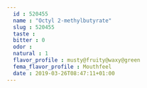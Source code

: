 ```yaml
---
  id : 520455
  name : "Octyl 2-methylbutyrate"
  slug : 520455
  taste : 
  bitter : 0
  odor : 
  natural : 1
  flavor_profile : musty@fruity@waxy@green
  fema_flavor_profile : Mouthfeel
  date : 2019-03-26T08:47:11+01:00
---
```



